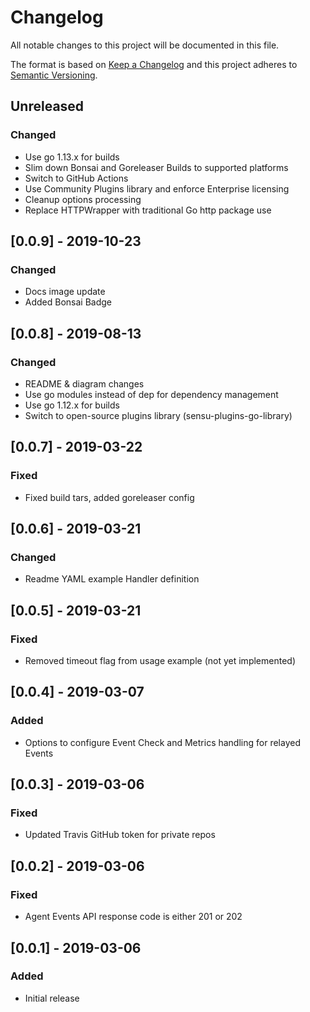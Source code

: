 # Changelog
All notable changes to this project will be documented in this file.

The format is based on [Keep a Changelog](http://keepachangelog.com/en/1.0.0/)
and this project adheres to [Semantic
Versioning](http://semver.org/spec/v2.0.0.html).

## Unreleased

### Changed
- Use go 1.13.x for builds
- Slim down Bonsai and Goreleaser Builds to supported platforms
- Switch to GitHub Actions
- Use Community Plugins library and enforce Enterprise licensing
- Cleanup options processing
- Replace HTTPWrapper with traditional Go http package use

## [0.0.9] - 2019-10-23

### Changed
- Docs image update
- Added Bonsai Badge

## [0.0.8] - 2019-08-13

### Changed
- README & diagram changes
- Use go modules instead of dep for dependency management
- Use go 1.12.x for builds
- Switch to open-source plugins library (sensu-plugins-go-library)

## [0.0.7] - 2019-03-22

### Fixed
- Fixed build tars, added goreleaser config

## [0.0.6] - 2019-03-21

### Changed
- Readme YAML example Handler definition

## [0.0.5] - 2019-03-21

### Fixed
- Removed timeout flag from usage example (not yet implemented)

## [0.0.4] - 2019-03-07

### Added
- Options to configure Event Check and Metrics handling for relayed Events

## [0.0.3] - 2019-03-06

### Fixed
- Updated Travis GitHub token for private repos

## [0.0.2] - 2019-03-06

### Fixed
- Agent Events API response code is either 201 or 202

## [0.0.1] - 2019-03-06

### Added
- Initial release
